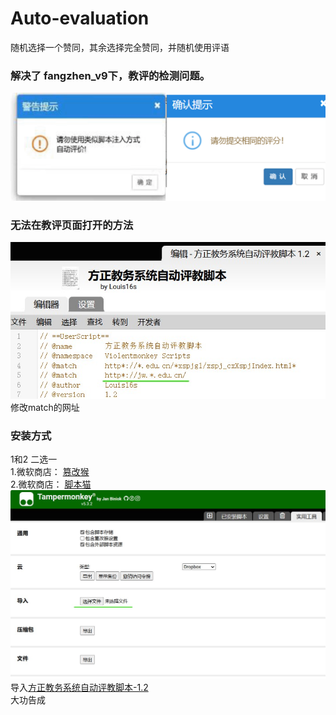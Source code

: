 # Auto-evaluation
随机选择一个赞同，其余选择完全赞同，并随机使用评语  
### 解决了 fangzhen_v9下，教评的检测问题。  
![image](https://github.com/louis16s/Auto-evaluation/blob/main/elements/4.png)  

### 无法在教评页面打开的方法  
![image](https://github.com/louis16s/Auto-evaluation/blob/main/elements/3.jpg)  
修改match的网址
### 安装方式
1和2 二选一  
1.微软商店： [篡改猴](https://microsoftedge.microsoft.com/addons/detail/%E7%AF%A1%E6%94%B9%E7%8C%B4/iikmkjmpaadaobahmlepeloendndfphd?hl=zh-CN "也许暂时出现问题")  
2.微软商店： [脚本猫](https://microsoftedge.microsoft.com/addons/detail/%E8%84%9A%E6%9C%AC%E7%8C%AB/liilgpjgabokdklappibcjfablkpcekh?refid=bingshortanswersdownload "也许是更好的展开方式")  
![image](https://github.com/louis16s/Auto-evaluation/blob/main/elements/5.jpg)  
导入[方正教务系统自动评教脚本-1.2](https://github.com/louis16s/Auto-evaluation/blob/main/%E6%96%B9%E6%AD%A3%E6%95%99%E5%8A%A1%E7%B3%BB%E7%BB%9F%E8%87%AA%E5%8A%A8%E8%AF%84%E6%95%99%E8%84%9A%E6%9C%AC-1.2.user.js "仓库中提供的")    
大功告成
